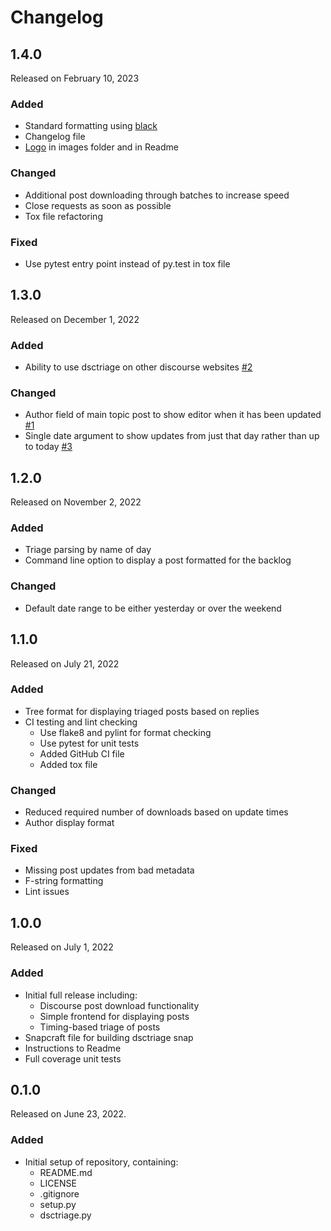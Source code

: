 # Changelog

## 1.4.0

Released on February 10, 2023

### Added

* Standard formatting using [black](https://github.com/psf/black)
* Changelog file
* [Logo](img/dsctriage.png) in images folder and in Readme

### Changed

* Additional post downloading through batches to increase speed
* Close requests as soon as possible
* Tox file refactoring

### Fixed

* Use pytest entry point instead of py.test in tox file

## 1.3.0

Released on December 1, 2022

### Added

* Ability to use dsctriage on other discourse websites [#2](https://github.com/lvoytek/discourse-triage/issues/2)

### Changed

* Author field of main topic post to show editor when it has been updated [#1](https://github.com/lvoytek/discourse-triage/issues/1)
* Single date argument to show updates from just that day rather than up to today [#3](https://github.com/lvoytek/discourse-triage/issues/3)

## 1.2.0

Released on November 2, 2022

### Added

* Triage parsing by name of day
* Command line option to display a post formatted for the backlog

### Changed

* Default date range to be either yesterday or over the weekend

## 1.1.0

Released on July 21, 2022

### Added

* Tree format for displaying triaged posts based on replies
* CI testing and lint checking
	- Use flake8 and pylint for format checking
    - Use pytest for unit tests
    - Added GitHub CI file
    - Added tox file

### Changed

* Reduced required number of downloads based on update times
* Author display format

### Fixed

* Missing post updates from bad metadata
* F-string formatting
* Lint issues

## 1.0.0

Released on July 1, 2022

### Added

* Initial full release including:
	- Discourse post download functionality
    - Simple frontend for displaying posts
    - Timing-based triage of posts
* Snapcraft file for building dsctriage snap
* Instructions to Readme
* Full coverage unit tests

## 0.1.0

Released on June 23, 2022.

### Added

* Initial setup of repository, containing:
	- README.md
	- LICENSE
	- .gitignore
	- setup.py
    - dsctriage.py
